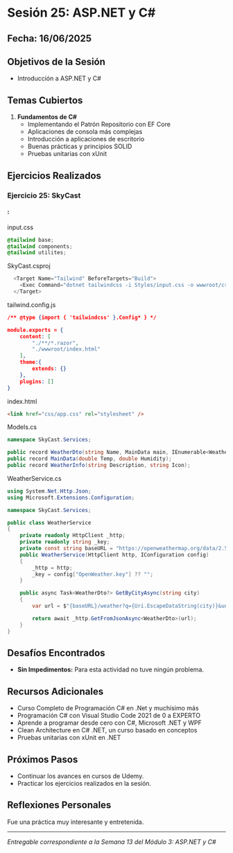 # Sesión 25: ASP.NET y C#

## Fecha: 16/06/2025

## Objetivos de la Sesión

- Introducción a ASP.NET y C#

## Temas Cubiertos

1. **Fundamentos de C#**
   - Implementando el Patrón Repositorio con EF Core
   - Aplicaciones de consola más complejas
   - Introducción a aplicaciones de escritorio
   - Buenas prácticas y principios SOLID
   - Pruebas unitarias con xUnit

## Ejercicios Realizados

### Ejercicio 25: SkyCast

#### :
input.css
```css
@tailwind base;
@tailwind components;
@tailwind utilites;
```

SkyCast.csproj
```c#
  <Target Name="Tailwind" BeforeTargets="Build">
    <Exec Command="dotnet tailwindcss -i Styles/input.css -o wwwroot/css/app.css --minify"/>
  </Target>
```

tailwind.config.js
```json
/** @type {import { 'tailwindcss' }.Config* } */

module.exports = {
    content: [
        "./**/*.razor",
        "./wwwroot/index.html"
    ],
    theme:{
        extends: {}
    },
    plugins: []
}
```

index.html
```html
<link href="css/app.css" rel="stylesheet" />
```

Models.cs
```cs
namespace SkyCast.Services;

public record WeatherDto(string Name, MainData main, IEnumerable<WeatherInfo> Weather);
public record MainData(double Temp, double Humidity);
public record WeatherInfo(string Description, string Icon);
```

WeatherService.cs
```cs
using System.Net.Http.Json;
using Microsoft.Extensions.Configuration;

namespace SkyCast.Services;

public class WeatherService
{
    private readonly HttpClient _http;
    private readonly string _key;
    private const string baseURL = "https://openweathermap.org/data/2.5/";
    public WeatherService(HttpClient http, IConfiguration config)
    {
        _http = http;
        _key = config["OpenWeather.key"] ?? "";
    }

    public async Task<WeatherDto?> GetByCityAsync(string city)
    {
        var url = $"{baseURL}/weather?q={Uri.EscapeDataString(city)}&units=metric&appid={_key}&lang=es";

        return await _http.GetFromJsonAsync<WeatherDto>(url);
    }
}
```

## Desafíos Encontrados

- **Sin Impedimentos:** Para esta actividad no tuve ningún problema.


## Recursos Adicionales

- Curso Completo de Programación C# en .Net y muchísimo más
- Programación C# con Visual Studio Code 2021 de 0 a EXPERTO
- Aprende a programar desde cero con C#, Microsoft .NET y WPF
- Clean Architecture en C# .NET, un curso basado en conceptos
- Pruebas unitarias con xUnit en .NET

## Próximos Pasos

- Continuar los avances en cursos de Udemy. 
- Practicar los ejercicios realizados en la sesión.

## Reflexiones Personales

Fue una práctica muy interesante y entretenida.

---

*Entregable correspondiente a la Semana 13 del Módulo 3: ASP.NET y C#*